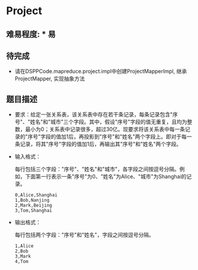 # Project

## 难易程度:  \* 易

## 待完成
- 请在DSPPCode.mapreduce.project.impl中创建ProjectMapperImpl, 继承ProjectMapper, 实现抽象方法

## 题目描述
* 要求：给定一张关系表，该关系表中存在若干条记录，每条记录包含"序号"、"姓名"和"城市"三个字段。其中，假设"序号"字段的值无重复，且均为整数，最小为0；关系表中记录很多，超过30亿。现要求将该关系表中每一条记录的"序号"字段的值加1后，再投影到"序号"和"姓名"两个字段上。即对于每一条记录，将其"序号"字段的值加1后，再输出其"序号"和"姓名"两个字段。

* 输入格式：
  
  每行包括三个字段："序号"、"姓名"和"城市"，各字段之间按逗号分隔。例如，下面第一行表示一条"序号"为0、"姓名"为Alice、"城市"为Shanghai的记录。

  ```
  0,Alice,Shanghai
  1,Bob,Nanjing
  2,Mark,Beijing
  3,Tom,Shanghai
  ```

* 输出格式：

  每行包括两个字段："序号"和"姓名"，字段之间按逗号分隔。

  ```      
  1,Alice  
  2,Bob   
  3,Mark  
  4,Tom  
  ```